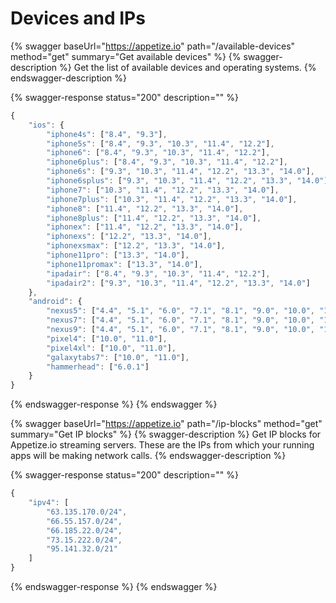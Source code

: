 # Devices and IPs

{% swagger baseUrl="https://appetize.io" path="/available-devices" method="get" summary="Get available devices" %}
{% swagger-description %}
Get the list of available devices and operating systems.
{% endswagger-description %}

{% swagger-response status="200" description="" %}
```javascript
{
    "ios": {
        "iphone4s": ["8.4", "9.3"],
        "iphone5s": ["8.4", "9.3", "10.3", "11.4", "12.2"],
        "iphone6": ["8.4", "9.3", "10.3", "11.4", "12.2"],
        "iphone6plus": ["8.4", "9.3", "10.3", "11.4", "12.2"],
        "iphone6s": ["9.3", "10.3", "11.4", "12.2", "13.3", "14.0"],
        "iphone6splus": ["9.3", "10.3", "11.4", "12.2", "13.3", "14.0"],
        "iphone7": ["10.3", "11.4", "12.2", "13.3", "14.0"],
        "iphone7plus": ["10.3", "11.4", "12.2", "13.3", "14.0"],
        "iphone8": ["11.4", "12.2", "13.3", "14.0"],
        "iphone8plus": ["11.4", "12.2", "13.3", "14.0"],
        "iphonex": ["11.4", "12.2", "13.3", "14.0"],
        "iphonexs": ["12.2", "13.3", "14.0"],
        "iphonexsmax": ["12.2", "13.3", "14.0"],
        "iphone11pro": ["13.3", "14.0"],
        "iphone11promax": ["13.3", "14.0"],
        "ipadair": ["8.4", "9.3", "10.3", "11.4", "12.2"],
        "ipadair2": ["9.3", "10.3", "11.4", "12.2", "13.3", "14.0"]
    },
    "android": {
        "nexus5": ["4.4", "5.1", "6.0", "7.1", "8.1", "9.0", "10.0", "11.0"],
        "nexus7": ["4.4", "5.1", "6.0", "7.1", "8.1", "9.0", "10.0", "11.0"],
        "nexus9": ["4.4", "5.1", "6.0", "7.1", "8.1", "9.0", "10.0", "11.0"],
        "pixel4": ["10.0", "11.0"],
        "pixel4xl": ["10.0", "11.0"],
        "galaxytabs7": ["10.0", "11.0"],
        "hammerhead": ["6.0.1"]
    }
}
```
{% endswagger-response %}
{% endswagger %}

{% swagger baseUrl="https://appetize.io" path="/ip-blocks" method="get" summary="Get IP blocks" %}
{% swagger-description %}
Get IP blocks for Appetize.io streaming servers. These are the IPs from which your running apps will be making network calls. 
{% endswagger-description %}

{% swagger-response status="200" description="" %}
```javascript
{
    "ipv4": [
        "63.135.170.0/24",
        "66.55.157.0/24",
        "66.185.22.0/24",
        "73.15.222.0/24",
        "95.141.32.0/21"
    ]
}
```
{% endswagger-response %}
{% endswagger %}
